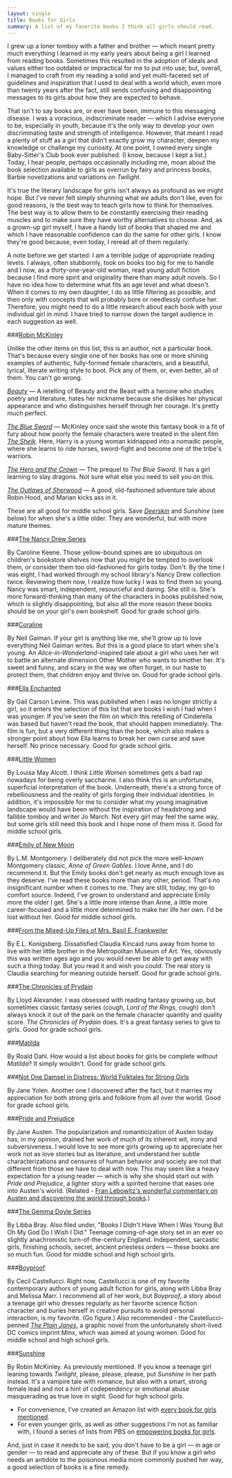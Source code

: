 ```yaml
---
layout: single
title: Books for Girls
summary: A list of my favorite books I think all girls should read.
---
```


I grew up a loner tomboy with a father and brother &#8212; which meant pretty much everything I learned in my early years about being a girl I learned from reading books. Sometimes this resulted in the adoption of ideals and values either too outdated or impractical for me to put into use; but, overall, I managed to craft from my reading a solid and yet multi-faceted set of guidelines and inspiration that I used to deal with a world which, even more than twenty years after the fact, still sends confusing and disappointing messages to its girls about how they are expected to behave.

That isn't to say books are, or ever have been, immune to this messaging disease. I was a voracious, indiscriminate reader &#8212; which I advise everyone to be, especially in youth, because it's the only way to develop your own discriminating taste and strength of intelligence. However, that meant I read a plenty of stuff as a girl that didn't exactly grow my character, deepen my knowledge or challenge my curiosity. At one point, I owned every single Baby-Sitter's Club book ever published. (I know, because I kept a list.) Today, I hear people, perhaps occasionally including me, moan about the book selection available to girls as overrun by fairy and princess books, Barbie novelizations and variations on _Twilight_.

It's true the literary landscape for girls isn't always as profound as we might hope. But I've never felt simply shunning what we adults don't like, even for good reasons, is the best way to teach girls how to think for themselves. The best way is to allow them to be constantly exercising their reading muscles and to make sure they have worthy alternatives to choose. And, as a grown-up girl myself, I have a handy list of books that shaped me and which I have reasonable confidence can do the same for other girls. I know they're good because, even today, I reread all of them regularly.

A note before we get started: I am a terrible judge of appropriate reading levels. I always, often stubbornly, took on books too big for me to handle and I now, as a thirty-one-year-old woman, read young adult fiction because I find more spirit and originality there than many adult novels. So I have no idea how to determine what fits an age level and what doesn't. When it comes to my own daughter, I do as little filtering as possible, and then only with concepts that will probably bore or needlessly confuse her. Therefore, you might need to do a little research about each book with your individual girl in mind. I have tried to narrow down the target audience in each suggestion as well. 

###[Robin McKinley](http://www.robinmckinley.com/)

Unlike the other items on this list, this is an author, not a particular book. That's because every single one of her books has one or more shining examples of authentic, fully-formed female characters, and a beautiful, lyrical, literate writing style to boot. Pick any of them, or, even better, all of them. You can't go wrong.

[_Beauty_](http://www.amazon.com/Beauty-Retelling-Story-Beast/dp/0060753102/) &#8212; A retelling of Beauty and the Beast with a heroine who studies poetry and literature, hates her nickname because she dislikes her physical appearance and who distinguishes herself through her courage. It's pretty much perfect.

[_The Blue Sword_](http://www.amazon.com/The-Blue-Sword-Robin-McKinley/dp/0688009387/) &#8212; McKinley once said she wrote this fantasy book in a fit of fury about how poorly the female characters were treated in the silent film <a href="http://www.imdb.com/title/tt0012675/"><em>The Sheik</em></a>. Here, Harry is a young woman kidnapped into a nomadic people, where she learns to ride horses, sword-fight and become one of the tribe's warriors.

[_The Hero and the Crown_](http://www.amazon.com/The-Hero-Crown-Robin-McKinley/dp/0688025935/) &#8212; The prequel to <em>The Blue Sword</em>. It has a girl learning to slay dragons. Not sure what else you need to sell you on this.

[_The Outlaws of Sherwood_](http://www.amazon.com/Outlaws-Sherwood-Robin-McKinley/dp/0441013252/) &#8212; A good, old-fashioned adventure tale about Robin Hood, and Marian kicks ass in it.

These are all good for middle school girls. Save [_Deerskin_](http://www.amazon.com/Deerskin-Robin-McKinley/dp/044100069X) and _Sunshine_ (see below) for when she's a little older. They are wonderful, but with more mature themes.

###[The Nancy Drew Series](http://www.amazon.com/Nancy-Drew-Mystery-Stories-Staircase/dp/044809570X/)

By Caroline Keene. Those yellow-bound spines are so ubiquitous on children's bookstore shelves now that you might be tempted to overlook them, or consider them too old-fashioned for girls today. Don't. By the time I was eight, I had worked through my school library's Nancy Drew collection twice. Reviewing them now, I realize how lucky I was to find them so young. Nancy was smart, independent, resourceful and daring. She still is. She's more forward-thinking than many of the characters in books published now, which is slightly disappointing, but also all the more reason these books should be on your girl's own bookshelf. Good for grade school girls.

###[Coraline](http://www.amazon.com/Coraline-Neil-Gaiman/dp/0380807343/)

By Neil Gaiman. If your girl is anything like me, she'll grow up to love everything Neil Gaiman writes. But this is a good place to start when she's young. An _Alice-in-Wonderland_-inspired tale about a girl who uses her wit to battle an alternate dimension Other Mother who wants to smother her. It's sweet and funny, and scary in the way  we often forget, in our haste to protect them, that children enjoy and thrive on. Good for grade school girls.

###[Ella Enchanted](http://www.amazon.com/Ella-Enchanted-Newbery-Honor-Book/dp/0060275103/)

By Gail Carson Levine. This was published when I was no longer strictly a girl, so it enters the selection of this list that are books I wish I had when I was younger. If you've seen the film on which this retelling of Cinderella was based but haven't read the book, that should happen immediately. The film is fun, but a very different thing than the book, which also makes a stronger point about how Ella learns to break her own curse and save herself. No prince necessary. Good for grade school girls.

###[Little Women](http://www.amazon.com/Little-Collectors-Library-Louisa-Alcott/dp/1907360212/)

By Louisa May Alcott. I think _Little Women_ sometimes gets a bad rap nowadays for being overly saccharine. I also think this is an unfortunate, superficial interpretation of the book. Underneath, there's a strong force of rebelliousness and the reality of girls forging their individual identities. In addition, it's impossible for me to consider what my young imaginative landscape would have been without the inspiration of headstrong and fallible tomboy and writer Jo March. Not every girl may feel the same way, but some girls still need this book and I hope none of them miss it. Good for middle school girls.

###[Emily of New Moon](http://www.amazon.com/Emily-New-Moon-Novels/dp/055323370X/)

By L.M. Montgomery. I deliberately did not pick the more well-known Montgomery classic, _Anne of Green Gables_. I love Anne, and I do recommend it. But the Emily books don't get nearly as much enough love as they deserve. I've read these books more than any other, period. That's no insignificant number when it comes to me. They are still, today, my go-to comfort source. Indeed, I've grown to understand and appreciate Emily more the older I get. She's a little more intense than Anne, a little more career-focused and a little more determined to make her life her own. I'd be lost without her. Good for middle school girls.

###[From the Mixed-Up Files of Mrs. Basil E. Frankweiler](http://www.amazon.com/Mixed-up-Files-Mrs-Basil-Frankweiler/dp/1416949755/)

By E.L. Konigsberg. Dissatisfied Claudia Kincaid runs away from home to live with her little brother in the Metropolitan Museum of Art. Yes, obviously this was written ages ago and you would never be able to get away with such a thing today. But you read it and wish you could. The real story is Claudia searching for meaning outside herself. Good for grade school girls.

###[The Chronicles of Prydain](http://www.amazon.com/Chronicles-Prydain-Boxed-Set/dp/1250000939/)

By Lloyd Alexander. I was obsessed with reading fantasy growing up, but sometimes classic fantasy series (cough, _Lord of the Rings_, cough) don't always knock it out of the park on the female character quantity and quality score. _The Chronicles of Prydain_ does. It's a great fantasy series to give to girls. Good for grade school girls.

###[Matilda](http://www.amazon.com/Matilda-Roald-Dahl/dp/0142410373/)

By Roald Dahl. How would a list about books for girls be complete without _Matilda_? It simply wouldn't. Good for grade school girls.

###[Not One Damsel in Distress: World Folktales for Strong Girls](http://www.amazon.com/Not-One-Damsel-Distress-Folktales/dp/0152020470/)

By Jane Yolen. Another one I discovered after the fact, but it marries my appreciation for both strong girls and folklore from all over the world. Good for grade school girls. 

###[Pride and Prejudice](http://www.amazon.com/Pride-Prejudice-Norton-Critical-Editions/dp/0393976041/)

By Jane Austen. The popularization and romanticization of Austen today has, in my opinion, drained her work of much of its inherent wit, irony and subversiveness. I would love to see more girls growing up to appreciate her work not as love stories but as literature, and understand her subtle characterizations and censures of human behavior and society are not that different from those we have to deal with now. This may seem like a heavy expectation for a young reader &#8212; which is why she should start out with _Pride and Prejudice_, a lighter story with a spirited heroine that eases one into Austen's world. (Related - [Fran Lebowitz's wonderful commentary on Austen and discovering the world through books](http://vimeo.com/8100960).)

###[The Gemma Doyle Series](http://www.amazon.com/Gemma-Doyle-Trilogy-Terrible-Beauty/dp/B0051R48JQ/)

By Libba Bray. Also filed under, "Books I Didn't Have When I Was Young But Oh My God Do I Wish I Did." Teenage coming-of-age story set in an ever so slightly anachronistic turn-of-the-century England. Independent, sarcastic girls, finishing schools, secret, ancient priestess orders &#8212; these books are so much fun. Good for middle school and high school girls.

###[Boyproof](http://www.amazon.com/Boy-Proof-Cecil-Castellucci/dp/B004JZX2Q6/)

By Cecil Castellucci. Right now, Castellucci is one of my favorite contemporary authors of young adult fiction for girls, along with Libba Bray and Melissa Marr. I recommend all of her work, but _Boyproof_, a story about a teenage girl who dresses regularly as her favorite science fiction character and buries herself in creative pursuits to avoid personal interaction, is my favorite. (Go figure.) Also recommended - the Castellucci-penned [_The Plain Janes_](http://www.amazon.com/Plain-Janes-Minx-Cecil-Castellucci/dp/1401211151/), a graphic novel from the unfortunately short-lived DC comics imprint Minx, which was aimed at young women. Good for middle school and high school girls.

###[Sunshine](http://www.amazon.com/Sunshine-Robin-McKinley/dp/0142411108/)

By Robin McKinley. As previously mentioned. If you know a teenage girl leaning towards _Twilight_, please, please, please, put _Sunshine_ in her path instead. It's a vampire tale with romance, but also  with a smart, strong female lead and not a hint of codependency or emotional abuse masquerading as true love in sight. Good for high school girls.

<ul class="links">
  <li>For convenience, I've created an Amazon list with <a href="http://amzn.com/lm/R1F53VJ0U4KNXF">every book for girls mentioned</a>.</li>
  <li>For even younger girls, as well as other suggestions I'm not as familiar with, I found a series of lists from PBS on <a href="http://www.pbs.org/parents/education/bookfinder/empowering-books-for-girls/">empowering books for girls</a>.</li>
</ul>

And, just in case it needs to be said, you don't have to be a girl &#8212; in age or gender &#8212; to read and appreciate any of these. But if you know a girl who needs an antidote to the poisonous media more commonly pushed her way, a good selection of books is a fine remedy.